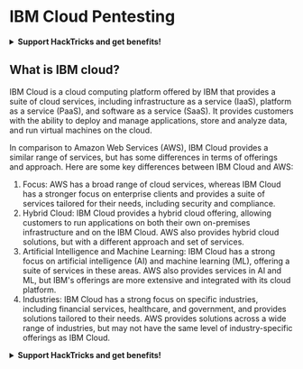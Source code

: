 # IBM Cloud Pentesting

<details>

<summary><strong>Support HackTricks and get benefits!</strong></summary>

* If you want to see your **company advertised in HackTricks** or if you want access to the **latest version of the PEASS or download HackTricks in PDF** Check the [**SUBSCRIPTION PLANS**](https://github.com/sponsors/carlospolop)!
* Get the [**official PEASS & HackTricks swag**](https://peass.creator-spring.com)
* Discover [**The PEASS Family**](https://opensea.io/collection/the-peass-family), our collection of exclusive [**NFTs**](https://opensea.io/collection/the-peass-family)
* **Join the** 💬 [**Discord group**](https://discord.gg/hRep4RUj7f) or the [**telegram group**](https://t.me/peass) or **follow** me on **Twitter** 🐦 [**@carlospolopm**](https://twitter.com/carlospolopm)**.**
* **Share your hacking tricks by submitting PRs to the** [**HackTricks**](https://github.com/carlospolop/hacktricks) and [**HackTricks Cloud**](https://github.com/carlospolop/hacktricks-cloud) github repos.

</details>

## What is IBM cloud?

IBM Cloud is a cloud computing platform offered by IBM that provides a suite of cloud services, including infrastructure as a service (IaaS), platform as a service (PaaS), and software as a service (SaaS). It provides customers with the ability to deploy and manage applications, store and analyze data, and run virtual machines on the cloud.

In comparison to Amazon Web Services (AWS), IBM Cloud provides a similar range of services, but has some differences in terms of offerings and approach. Here are some key differences between IBM Cloud and AWS:

1. Focus: AWS has a broad range of cloud services, whereas IBM Cloud has a stronger focus on enterprise clients and provides a suite of services tailored for their needs, including security and compliance.
2. Hybrid Cloud: IBM Cloud provides a hybrid cloud offering, allowing customers to run applications on both their own on-premises infrastructure and on the IBM Cloud. AWS also provides hybrid cloud solutions, but with a different approach and set of services.
3. Artificial Intelligence and Machine Learning: IBM Cloud has a strong focus on artificial intelligence (AI) and machine learning (ML), offering a suite of services in these areas. AWS also provides services in AI and ML, but IBM's offerings are more extensive and integrated with its cloud platform.
4. Industries: IBM Cloud has a strong focus on specific industries, including financial services, healthcare, and government, and provides solutions tailored to their needs. AWS provides solutions across a wide range of industries, but may not have the same level of industry-specific offerings as IBM Cloud.





<details>

<summary><strong>Support HackTricks and get benefits!</strong></summary>

* If you want to see your **company advertised in HackTricks** or if you want access to the **latest version of the PEASS or download HackTricks in PDF** Check the [**SUBSCRIPTION PLANS**](https://github.com/sponsors/carlospolop)!
* Get the [**official PEASS & HackTricks swag**](https://peass.creator-spring.com)
* Discover [**The PEASS Family**](https://opensea.io/collection/the-peass-family), our collection of exclusive [**NFTs**](https://opensea.io/collection/the-peass-family)
* **Join the** 💬 [**Discord group**](https://discord.gg/hRep4RUj7f) or the [**telegram group**](https://t.me/peass) or **follow** me on **Twitter** 🐦 [**@carlospolopm**](https://twitter.com/carlospolopm)**.**
* **Share your hacking tricks by submitting PRs to the** [**HackTricks**](https://github.com/carlospolop/hacktricks) and [**HackTricks Cloud**](https://github.com/carlospolop/hacktricks-cloud) github repos.

</details>
